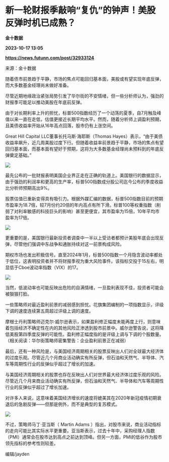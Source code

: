 # 新一轮财报季敲响“复仇”的钟声！美股反弹时机已成熟？
**金十数据**

**2023-10-17 13:05**

**https://news.futunn.com/post/32933124**

来源：金十数据

随着债市前景趋于平静，市场的焦点可能回归基本面，美股或有望实现年底反弹，而大多数基金经理尚未做好准备。

尽管近期地缘政治紧张局势引发了华尔街的不安情绪，但一些分析师认为，强劲的财报季可能足以推动美股在年底前反弹。

由于对长期利率上升的担忧，标普500指数经历了一个动荡的夏季，自7月触及峰值以来一直在走低，估值更接近长期平均水平。然而，随着分析师上调盈利预期，且美债收益率开始从16年高点回落，股市仍有上涨空间。

Great Hill Capital LLC董事长托马斯·海耶斯（Thomas Hayes）表示，“由于美债收益率飙升，近几周美股过度下行。但随着收益率前景趋于平静，市场的焦点有望回归基本面，而基本面有望好于预期，这将为大多数基金经理尚未预料到的年底反弹奠定基础。”

![](https://postimg.futunn.com/16975455807719628696655.png)

最先公布的一批财报表明美国企业界正走在正确的轨道上。美国银行的数据显示，由于强劲的利润率和更高的生产率，标普500指数成分股公司迄今公布的季度收益比分析师预期高出9%。

股票估值已重新变得具有吸引力。根据外媒汇编的数据，标普500指数目前的预期市盈率为18.7倍，较7月份约20倍的年内高点有所下滑。标普100等权重指数（削弱了对利率敏感的科技巨头的影响）甚至更便宜，其市盈率为15倍，10年平均市盈率为17倍。

![](https://postimg.futunn.com/16975455807514464491298.png)

更重要的是，美国银行最新投资者调查中一半以上受访者都预计美股年底会出现反弹，尽管他们强调中东战争和通胀持续对这一前景构成风险。

期权市场也发出积极信号。直至2024年1月，标普500指数一个月隐含波动率都处于低位，这表明投资者并不将财报季视为重大风险事件。该指标交投于15左右，明显低于Cboe波动率指数（VIX）的17。

![](https://postimg.futunn.com/16975455808076769064949.png)

当然，低波动率也可能反映出危险的自满情绪，一旦盈利表现不佳，投资者可能会被狠狠打脸。

一些策略师对最近盈利前景的减弱感到担忧。花旗集团编制的一项指数显示，评级下调的速度连续第五周超过评级上调的速度。

摩根士丹利策略师迈克尔·威尔逊表示，如果盈利修正幅度未能再度上行，则意味着包括经济不确定性在内的其他风险正渗透到股市前景中。威尔逊警告说，这将降低美股第四季度反弹的可能性。盈利修正幅度指的是评级上调与下调的个股数量。（相关阅读：华尔街策略师密集警告：企业盈利前景正在减弱）

最后，还有一种风险是，与美国经济周期相关的股票反映出人们对全球最大经济体的过度乐观。尽管近几个月商业活动确实有所反弹，但石油和天然气、半导体、汽车等周期性行业的反弹似乎超过了增长的加速。

与美国经济周期相关的股票也存在反映出人们对世界最大经济体过度乐观的风险。尽管近几个月来商业活动确实有所反弹，但石油和天然气、半导体和汽车等周期性行业的反弹似乎超过了增长加速。

对许多人来说，这意味着美国经济增长的速度将媲美其在2020年新冠疫情初期衰退后的急剧反弹——但那是例外，而不是典型的复苏模式。

![](https://postimg.futunn.com/16975455808231970073557.png)

不过，策略师马丁·亚当斯（ Martin Adams ）指出，对股市来说，商业活动指标的走向可能比其实际水平更重要。亚当斯表示，过去十年中，采购经理人指数（PMI）通常会在股市达到高点之前达到顶峰。但另一方面，PMI的低谷作为股市领先指标的参考性则较差。

编辑/jayden